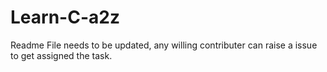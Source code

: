 # Learn-C-a2z

Readme File needs to be updated, any willing contributer can raise a issue to get assigned the task.
